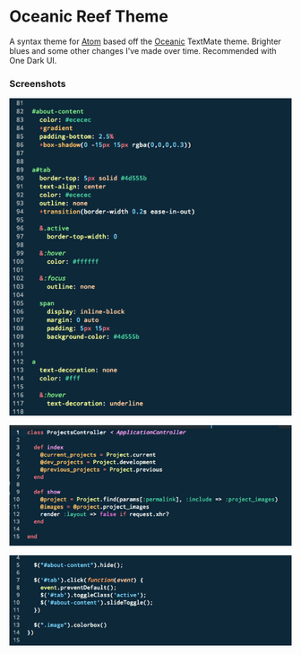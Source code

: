 # Oceanic Reef Theme

A syntax theme for [Atom](https://atom.io/) based off the [Oceanic](https://github.com/memco/Oceanic-tmTheme) TextMate theme. Brighter blues and some other changes I've made over time. Recommended with One Dark UI.

### Screenshots

![screenshot](/screenshots/screenshot_sass.png)

![screenshot](/screenshots/screenshot_rb.png)

![screenshot](/screenshots/screenshot_js.png)
